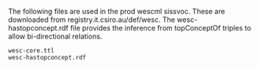 The following files are used in the prod wescml sissvoc. These are downloaded from registry.it.csiro.au/def/wesc.
The wesc-hastopconcept.rdf file provides the inference from topConceptOf triples to allow bi-directional relations.
```
wesc-core.ttl
wesc-hastopconcept.rdf
```

